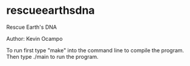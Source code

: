 # rescueearthsdna
Rescue Earth's DNA

Author: Kevin Ocampo

To run first type "make" into the command line to compile the program.
Then type ./main to run the program.
